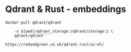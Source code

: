# Qdrant & Rust - embeddings

  ```docker pull qdrant/qdrant```

```docker run -p 6333:6333 -p 6334:6334 \
    -v $(pwd)/qdrant_storage:/qdrant/storage:z \
    qdrant/qdrant```
    
https://redandgreen.co.uk/qdrant-rust/ai-ml/
